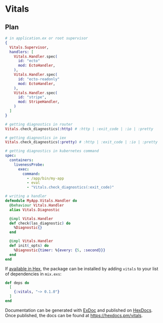 # Vitals

## Plan

```elixir
# in application.ex or root supervisor
{
  Vitals.Supervisor,
  handlers: [
    Vitals.Handler.spec(
      id: "ecto"
      mod: EctoHandler,
    ),
    Vitals.Handler.spec(
      id: "ecto-readonly"
      mod: EctoHandler,
    ),
    Vitals.Handler.spec(
      id: "stripe",
      mod: StripeHandler,
    )
  ]
}
```

```elixir
# getting diagnostics in router
Vitals.check_diagnostics(:http) # :http | :exit_code | :io | :pretty

# getting diagnostics in iex
Vitals.check_diagnostics(:pretty) # :http | :exit_code | :io | :pretty
```

```yaml
# getting diagnostics in kubernetes command
spec:
  containers:
    livenessProbe:
      exec:
        command:
          - /app/bin/my-app
          - eval
          - "Vitals.check_diagnostics(:exit_code)"
```

```elixir
# writing a handler
defmodule MyApp.Vitals.Handler do
  @behaviour Vitals.Handler
  alias Vitals.Diagnostic

  @impl Vitals.Handler
  def check(las_diagnostic) do
    %Diagnostic{}
  end

  @impl Vitals.Handler
  def init(_opts) do
    %Diagnostic{timer: %{every: {5, :second}}}
  end
end
```

If [available in Hex](https://hex.pm/docs/publish), the package can be installed
by adding `vitals` to your list of dependencies in `mix.exs`:

```elixir
def deps do
  [
    {:vitals, "~> 0.1.0"}
  ]
end
```

Documentation can be generated with [ExDoc](https://github.com/elixir-lang/ex_doc)
and published on [HexDocs](https://hexdocs.pm). Once published, the docs can
be found at <https://hexdocs.pm/vitals>.

